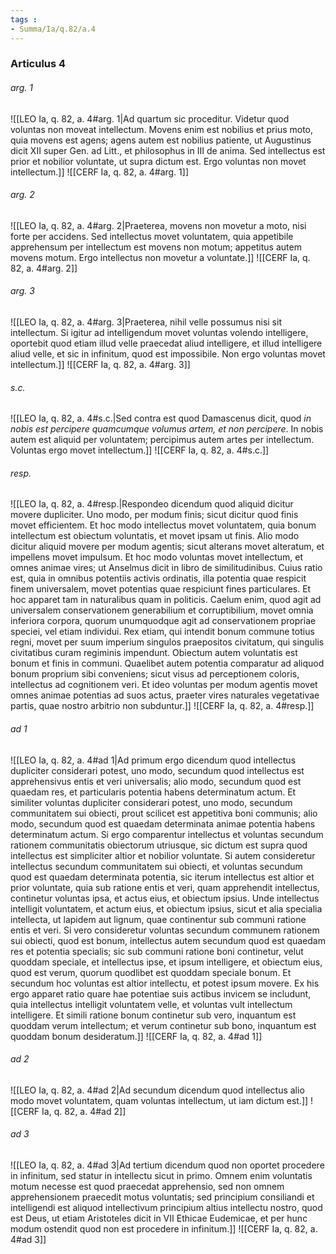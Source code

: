 ```yaml
---
tags : 
- Summa/Ia/q.82/a.4
---
```


### Articulus 4

###### arg. 1
![[LEO Ia, q. 82, a. 4#arg. 1|Ad quartum sic proceditur. Videtur quod voluntas non moveat intellectum. Movens enim est nobilius et prius moto, quia movens est agens; agens autem est nobilius patiente, ut Augustinus dicit XII super Gen. ad Litt., et philosophus in III de anima. Sed intellectus est prior et nobilior voluntate, ut supra dictum est. Ergo voluntas non movet intellectum.]]
![[CERF Ia, q. 82, a. 4#arg. 1]]

###### arg. 2
![[LEO Ia, q. 82, a. 4#arg. 2|Praeterea, movens non movetur a moto, nisi forte per accidens. Sed intellectus movet voluntatem, quia appetibile apprehensum per intellectum est movens non motum; appetitus autem movens motum. Ergo intellectus non movetur a voluntate.]]
![[CERF Ia, q. 82, a. 4#arg. 2]]

###### arg. 3
![[LEO Ia, q. 82, a. 4#arg. 3|Praeterea, nihil velle possumus nisi sit intellectum. Si igitur ad intelligendum movet voluntas volendo intelligere, oportebit quod etiam illud velle praecedat aliud intelligere, et illud intelligere aliud velle, et sic in infinitum, quod est impossibile. Non ergo voluntas movet intellectum.]]
![[CERF Ia, q. 82, a. 4#arg. 3]]

###### s.c.
![[LEO Ia, q. 82, a. 4#s.c.|Sed contra est quod Damascenus dicit, quod *in nobis est percipere quamcumque volumus artem, et non percipere*. In nobis autem est aliquid per voluntatem; percipimus autem artes per intellectum. Voluntas ergo movet intellectum.]]
![[CERF Ia, q. 82, a. 4#s.c.]]

###### resp.
![[LEO Ia, q. 82, a. 4#resp.|Respondeo dicendum quod aliquid dicitur movere dupliciter. Uno modo, per modum finis; sicut dicitur quod finis movet efficientem. Et hoc modo intellectus movet voluntatem, quia bonum intellectum est obiectum voluntatis, et movet ipsam ut finis. Alio modo dicitur aliquid movere per modum agentis; sicut alterans movet alteratum, et impellens movet impulsum. Et hoc modo voluntas movet intellectum, et omnes animae vires; ut Anselmus dicit in libro de similitudinibus. Cuius ratio est, quia in omnibus potentiis activis ordinatis, illa potentia quae respicit finem universalem, movet potentias quae respiciunt fines particulares. Et hoc apparet tam in naturalibus quam in politicis. Caelum enim, quod agit ad universalem conservationem generabilium et corruptibilium, movet omnia inferiora corpora, quorum unumquodque agit ad conservationem propriae speciei, vel etiam individui. Rex etiam, qui intendit bonum commune totius regni, movet per suum imperium singulos praepositos civitatum, qui singulis civitatibus curam regiminis impendunt. Obiectum autem voluntatis est bonum et finis in communi. Quaelibet autem potentia comparatur ad aliquod bonum proprium sibi conveniens; sicut visus ad perceptionem coloris, intellectus ad cognitionem veri. Et ideo voluntas per modum agentis movet omnes animae potentias ad suos actus, praeter vires naturales vegetativae partis, quae nostro arbitrio non subduntur.]]
![[CERF Ia, q. 82, a. 4#resp.]]

###### ad 1
![[LEO Ia, q. 82, a. 4#ad 1|Ad primum ergo dicendum quod intellectus dupliciter considerari potest, uno modo, secundum quod intellectus est apprehensivus entis et veri universalis; alio modo, secundum quod est quaedam res, et particularis potentia habens determinatum actum. Et similiter voluntas dupliciter considerari potest, uno modo, secundum communitatem sui obiecti, prout scilicet est appetitiva boni communis; alio modo, secundum quod est quaedam determinata animae potentia habens determinatum actum. Si ergo comparentur intellectus et voluntas secundum rationem communitatis obiectorum utriusque, sic dictum est supra quod intellectus est simpliciter altior et nobilior voluntate. Si autem consideretur intellectus secundum communitatem sui obiecti, et voluntas secundum quod est quaedam determinata potentia, sic iterum intellectus est altior et prior voluntate, quia sub ratione entis et veri, quam apprehendit intellectus, continetur voluntas ipsa, et actus eius, et obiectum ipsius. Unde intellectus intelligit voluntatem, et actum eius, et obiectum ipsius, sicut et alia specialia intellecta, ut lapidem aut lignum, quae continentur sub communi ratione entis et veri. Si vero consideretur voluntas secundum communem rationem sui obiecti, quod est bonum, intellectus autem secundum quod est quaedam res et potentia specialis; sic sub communi ratione boni continetur, velut quoddam speciale, et intellectus ipse, et ipsum intelligere, et obiectum eius, quod est verum, quorum quodlibet est quoddam speciale bonum. Et secundum hoc voluntas est altior intellectu, et potest ipsum movere. Ex his ergo apparet ratio quare hae potentiae suis actibus invicem se includunt, quia intellectus intelligit voluntatem velle, et voluntas vult intellectum intelligere. Et simili ratione bonum continetur sub vero, inquantum est quoddam verum intellectum; et verum continetur sub bono, inquantum est quoddam bonum desideratum.]]
![[CERF Ia, q. 82, a. 4#ad 1]]

###### ad 2
![[LEO Ia, q. 82, a. 4#ad 2|Ad secundum dicendum quod intellectus alio modo movet voluntatem, quam voluntas intellectum, ut iam dictum est.]]
![[CERF Ia, q. 82, a. 4#ad 2]]

###### ad 3
![[LEO Ia, q. 82, a. 4#ad 3|Ad tertium dicendum quod non oportet procedere in infinitum, sed statur in intellectu sicut in primo. Omnem enim voluntatis motum necesse est quod praecedat apprehensio, sed non omnem apprehensionem praecedit motus voluntatis; sed principium consiliandi et intelligendi est aliquod intellectivum principium altius intellectu nostro, quod est Deus, ut etiam Aristoteles dicit in VII Ethicae Eudemicae, et per hunc modum ostendit quod non est procedere in infinitum.]]
![[CERF Ia, q. 82, a. 4#ad 3]]

